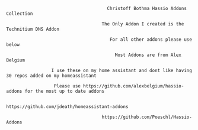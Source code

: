                                           Christoff Bothma Hassio Addons Collection
                                              
                                        The Only Addon I created is the Technitium DNS Addon
                                              
                                           For all other addons please use below

                                             Most Addons are from Alex Belgium

                     I use these on my home assistant and dont like having 30 repos added on my homeassistant

                      Please use https://github.com/alexbelgium/hassio-addons for the most up to date addons
                                 
                                      https://github.com/jdeath/homeassistant-addons

                                        https://github.com/Poeschl/Hassio-Addons
